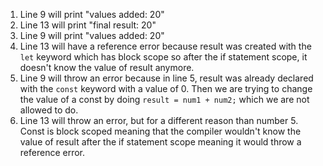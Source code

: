 1. Line 9 will print "values added: 20"
2. Line 13 will print "final result: 20"
3. Line 9 will print "values added: 20"
4. Line 13 will have a reference error because result was created with the `let` keyword which has block scope so after the if statement scope, it doesn't know the value of result anymore.
5. Line 9 will throw an error because in line 5, result was already declared with the `const` keyword with a value of 0. Then we are trying to change the value of a const by doing `result = num1 + num2;` which we are not allowed to do.
6. Line 13 will throw an error, but for a different reason than number 5. Const is block scoped meaning that the compiler wouldn't know the value of result after the if statement scope meaning it would throw a reference error.  